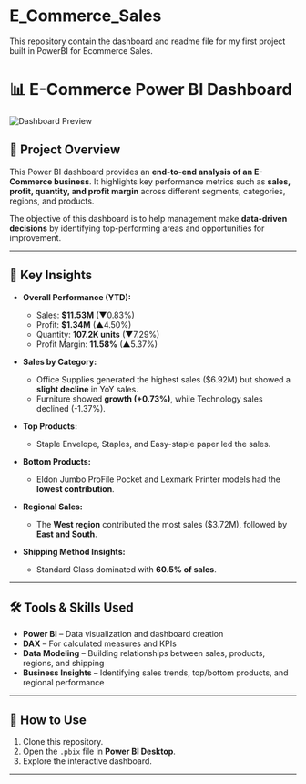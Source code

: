 # E_Commerce_Sales
This repository contain the dashboard and readme file for my first project built in PowerBI for Ecommerce Sales.
# 📊 E-Commerce Power BI Dashboard

![Dashboard Preview](./189e2c1c-0b11-48df-8ae9-9278345a81fb.png)

## 📌 Project Overview  
This Power BI dashboard provides an **end-to-end analysis of an E-Commerce business**. It highlights key performance metrics such as **sales, profit, quantity, and profit margin** across different segments, categories, regions, and products.  

The objective of this dashboard is to help management make **data-driven decisions** by identifying top-performing areas and opportunities for improvement.

---

## 🔑 Key Insights  

- **Overall Performance (YTD):**  
  - Sales: **$11.53M** (▼0.83%)  
  - Profit: **$1.34M** (▲4.50%)  
  - Quantity: **107.2K units** (▼7.29%)  
  - Profit Margin: **11.58%** (▲5.37%)  

- **Sales by Category:**  
  - Office Supplies generated the highest sales ($6.92M) but showed a **slight decline** in YoY sales.  
  - Furniture showed **growth (+0.73%)**, while Technology sales declined (-1.37%).  

- **Top Products:**  
  - Staple Envelope, Staples, and Easy-staple paper led the sales.  

- **Bottom Products:**  
  - Eldon Jumbo ProFile Pocket and Lexmark Printer models had the **lowest contribution**.  

- **Regional Sales:**  
  - The **West region** contributed the most sales ($3.72M), followed by **East and South**.  

- **Shipping Method Insights:**  
  - Standard Class dominated with **60.5% of sales**.  

---

## 🛠️ Tools & Skills Used  
- **Power BI** – Data visualization and dashboard creation  
- **DAX** – For calculated measures and KPIs  
- **Data Modeling** – Building relationships between sales, products, regions, and shipping  
- **Business Insights** – Identifying sales trends, top/bottom products, and regional performance  

---

## 🚀 How to Use  
1. Clone this repository.  
2. Open the `.pbix` file in **Power BI Desktop**.  
3. Explore the interactive dashboard.  

---


